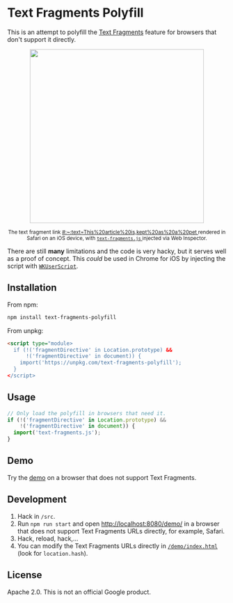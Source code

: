 # Text Fragments Polyfill

This is an attempt to polyfill the
[Text Fragments](https://wicg.github.io/scroll-to-text-fragment/) feature for
browsers that don't support it directly.

<div align="center">
  <img width="400" src="https://user-images.githubusercontent.com/145676/79250513-02bb5800-7e7f-11ea-8e56-bd63edd31f5b.jpeg">
  <p>
    <sup>
      The text fragment link
      <a href="https://en.wikipedia.org/wiki/Cat#Size:~:text=This%20article%20is,kept%20as%20a%20pet">
        #:~:text=This%20article%20is,kept%20as%20a%20pet
      </a>
      rendered in Safari on an iOS device, with
      <a href="https://github.com/GoogleChromeLabs/text-fragments-polyfill/blob/master/src/text-fragments.js">
        <code>text-fragments.js</code>
      </a>
      injected via Web Inspector.
    </sup>
  </p>
</div>

There are still **many** limitations and the code is very hacky, but it serves
well as a proof of concept. This _could_ be used in Chrome for iOS by injecting
the script with
[`WKUserScript`](https://developer.apple.com/documentation/webkit/wkuserscript).

## Installation

From npm:

```bash
npm install text-fragments-polyfill
```

From unpkg:

```html
<script type="module>
  if (!('fragmentDirective' in Location.prototype) &&
      !('fragmentDirective' in document)) {
    import('https://unpkg.com/text-fragments-polyfill');
  }
</script>
```

## Usage

```js
// Only load the polyfill in browsers that need it.
if (!('fragmentDirective' in Location.prototype) &&
    !('fragmentDirective' in document)) {
  import('text-fragments.js');
}
```

## Demo

Try the [demo](https://text-fragments-polyfill.glitch.me/) on a browser that
does not support Text Fragments.

## Development

1. Hack in `/src`.
1. Run `npm run start` and open
   [http://localhost:8080/demo/](http://localhost:8080/demo/`) in a browser that
   does not support Text Fragments URLs directly, for example, Safari.
1. Hack, reload, hack,…
1. You can modify the Text Fragments URLs directly in
   [`/demo/index.html`](https://github.com/GoogleChromeLabs/text-fragments-polyfill/blob/master/demo/index.html)
   (look for `location.hash`).

## License

Apache 2.0. This is not an official Google product.
